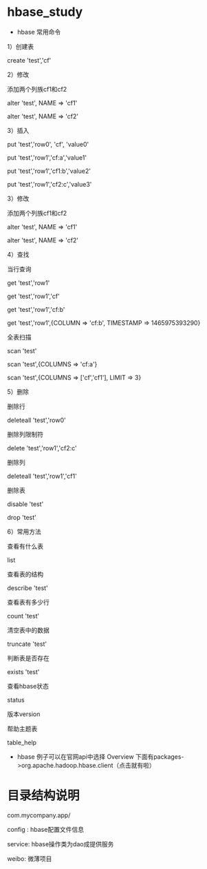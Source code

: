 # hbase_study

* hbase 常用命令

1）创建表

create 'test','cf'

2）修改

添加两个列族cf1和cf2

alter 'test', NAME => 'cf1'

alter 'test', NAME => 'cf2'

3）插入

put 'test','row0', 'cf', 'value0'

put 'test','row1','cf:a','value1'

put 'test','row1','cf1:b','value2'

put 'test','row1','cf2:c','value3'

3）修改

添加两个列族cf1和cf2

alter 'test', NAME => 'cf1'

alter 'test', NAME => 'cf2'

4）查找

当行查询

get 'test','row1'

get 'test','row1','cf'

get 'test','row1','cf:b'

get 'test','row1',{COLUMN => 'cf:b', TIMESTAMP => 1465975393290}

全表扫描

scan 'test'

scan 'test',{COLUMNS => 'cf:a'}

scan 'test',{COLUMNS => ['cf','cf1'], LIMIT => 3}

5）删除

删除行

deleteall 'test','row0'

删除列限制符

delete 'test','row1','cf2:c'

删除列

deleteall 'test','row1','cf1'

删除表

disable 'test'

drop 'test'

6）常用方法

查看有什么表

list

查看表的结构

describe 'test'

查看表有多少行

count 'test'

清空表中的数据

truncate 'test'

判断表是否存在

exists 'test'

查看hbase状态

status

版本version

帮助主题表

table_help

* hbase 例子可以在官网api中选择 Overview 下面有packages->org.apache.hadoop.hbase.client（点击就有啦）

# 目录结构说明

com.mycompany.app/

config : hbase配置文件信息

service: hbase操作类为dao成提供服务

weibo:   微薄项目

